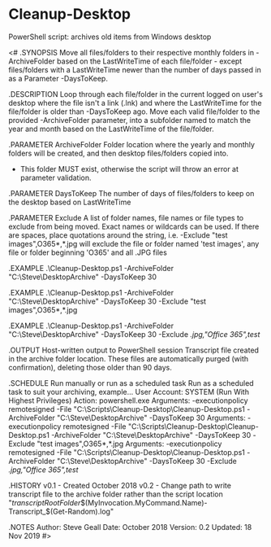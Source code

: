 # Cleanup-Desktop
PowerShell script: archives old items from Windows desktop

<#
.SYNOPSIS
  Move all files/folders to their respective monthly folders in -ArchiveFolder based on the LastWriteTime of each
  file/folder - except files/folders with a LastWriteTime newer than the number of days passed in as a Parameter -DaysToKeep.

.DESCRIPTION
  Loop through each file/folder in the current logged on user's desktop where the file isn't a link (.lnk) and where
  the LastWriteTime for the file/folder is older than -DaysToKeep ago.
  Move each valid file/folder to the provided -ArchiveFolder parameter, into a subfolder named to match the year
  and month based on the LastWriteTime of the file/folder.

.PARAMETER ArchiveFolder
  Folder location where the yearly and monthly folders will be created, and then desktop files/folders copied into.
  * This folder MUST exist, otherwise the script will throw an error at parameter validation.

.PARAMETER DaysToKeep
  The number of days of files/folders to keep on the desktop based on LastWriteTime

.PARAMETER Exclude
  A list of folder names, file names or file types to exclude from being moved. Exact names or wildcards can be used.
  If there are spaces, place quotations around the string, i.e. -Exclude "test images",O365*,*.jpg will exclude the
  file or folder named 'test images', any file or folder beginning 'O365' and all .JPG files

.EXAMPLE
  .\Cleanup-Desktop.ps1 -ArchiveFolder "C:\Steve\DesktopArchive" -DaysToKeep 30

.EXAMPLE
  .\Cleanup-Desktop.ps1 -ArchiveFolder "C:\Steve\DesktopArchive" -DaysToKeep 30 -Exclude "test images",O365*,*.jpg

.EXAMPLE
  .\Cleanup-Desktop.ps1 -ArchiveFolder "C:\Steve\DesktopArchive" -DaysToKeep 30 -Exclude *.jpg,"Office 365",test*

.OUTPUT
  Host-written output to PowerShell session
  Transcript file created in the archive folder location. These files are automatically purged (with
  confirmation), deleting those older than 90 days.

.SCHEDULE
  Run manually or run as a scheduled task
  Run as a scheduled task to suit your archiving, example...
  User Account: SYSTEM (Run With Highest Privileges)
  Action: powershell.exe
  Arguments: -executionpolicy remotesigned -File "C:\Scripts\Cleanup-Desktop\Cleanup-Desktop.ps1 -ArchiveFolder "C:\Steve\DesktopArchive" -DaysToKeep 30
  Arguments: -executionpolicy remotesigned -File "C:\Scripts\Cleanup-Desktop\Cleanup-Desktop.ps1 -ArchiveFolder "C:\Steve\DesktopArchive" -DaysToKeep 30 -Exclude "test images",O365*,*.jpg
  Arguments: -executionpolicy remotesigned -File "C:\Scripts\Cleanup-Desktop\Cleanup-Desktop.ps1 -ArchiveFolder "C:\Steve\DesktopArchive" -DaysToKeep 30 -Exclude *.jpg,"Office 365",test*


.HISTORY
  v0.1 - Created October 2018
  v0.2 - Change path to write transcript file to the archive folder rather than the script location "$transcriptRootFolder\$($MyInvocation.MyCommand.Name)-Transcript_$(Get-Random).log"

.NOTES
   Author: Steve Geall
     Date: October 2018
  Version: 0.2
  Updated: 18 Nov 2019
#>
